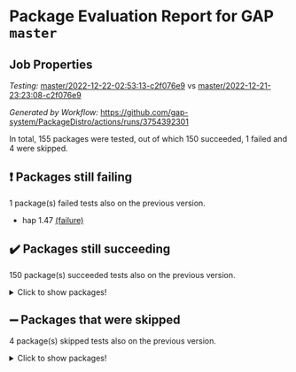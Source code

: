 # Package Evaluation Report for GAP `master`

## Job Properties

*Testing:* [master/2022-12-22-02:53:13-c2f076e9](https://github.com/gap-system/PackageDistro/blob/data/reports/master/2022-12-22-02:53:13-c2f076e9) vs [master/2022-12-21-23:23:08-c2f076e9](https://github.com/gap-system/PackageDistro/blob/data/reports/master/2022-12-21-23:23:08-c2f076e9)

*Generated by Workflow:* https://github.com/gap-system/PackageDistro/actions/runs/3754392301

In total, 155 packages were tested, out of which 150 succeeded, 1 failed and 4 were skipped.

## :exclamation: Packages still failing

1 package(s) failed tests also on the previous version.
- hap 1.47 [(failure)](https://github.com/gap-system/PackageDistro/actions/runs/3754392301/jobs/6378726433)

## :heavy_check_mark: Packages still succeeding

150 package(s) succeeded tests also on the previous version.
<details><summary>Click to show packages!</summary>

- 4ti2interface 2022.09-01 [(success)](https://github.com/gap-system/PackageDistro/actions/runs/3754392301/jobs/6378722348)
- ace 5.6.1 [(success)](https://github.com/gap-system/PackageDistro/actions/runs/3754392301/jobs/6378722397)
- aclib 1.3.2 [(success)](https://github.com/gap-system/PackageDistro/actions/runs/3754392301/jobs/6378722463)
- agt 0.3 [(success)](https://github.com/gap-system/PackageDistro/actions/runs/3754392301/jobs/6378722538)
- alnuth 3.2.1 [(success)](https://github.com/gap-system/PackageDistro/actions/runs/3754392301/jobs/6378722592)
- anupq 3.2.6 [(success)](https://github.com/gap-system/PackageDistro/actions/runs/3754392301/jobs/6378722647)
- atlasrep 2.1.6 [(success)](https://github.com/gap-system/PackageDistro/actions/runs/3754392301/jobs/6378722706)
- autodoc 2022.10.20 [(success)](https://github.com/gap-system/PackageDistro/actions/runs/3754392301/jobs/6378722752)
- automata 1.15 [(success)](https://github.com/gap-system/PackageDistro/actions/runs/3754392301/jobs/6378722808)
- automgrp 1.3.2 [(success)](https://github.com/gap-system/PackageDistro/actions/runs/3754392301/jobs/6378722876)
- autpgrp 1.11 [(success)](https://github.com/gap-system/PackageDistro/actions/runs/3754392301/jobs/6378722939)
- cap 2022.12-15 [(success)](https://github.com/gap-system/PackageDistro/actions/runs/3754392301/jobs/6378722996)
- caratinterface 2.3.4 [(success)](https://github.com/gap-system/PackageDistro/actions/runs/3754392301/jobs/6378723050)
- cddinterface 2022.11.01 [(success)](https://github.com/gap-system/PackageDistro/actions/runs/3754392301/jobs/6378723098)
- circle 1.6.5 [(success)](https://github.com/gap-system/PackageDistro/actions/runs/3754392301/jobs/6378723148)
- classicpres 1.22 [(success)](https://github.com/gap-system/PackageDistro/actions/runs/3754392301/jobs/6378723203)
- cohomolo 1.6.10 [(success)](https://github.com/gap-system/PackageDistro/actions/runs/3754392301/jobs/6378723260)
- congruence 1.2.4 [(success)](https://github.com/gap-system/PackageDistro/actions/runs/3754392301/jobs/6378723337)
- corelg 1.56 [(success)](https://github.com/gap-system/PackageDistro/actions/runs/3754392301/jobs/6378723403)
- crime 1.6 [(success)](https://github.com/gap-system/PackageDistro/actions/runs/3754392301/jobs/6378723463)
- crisp 1.4.6 [(success)](https://github.com/gap-system/PackageDistro/actions/runs/3754392301/jobs/6378723530)
- crypting 0.10.4 [(success)](https://github.com/gap-system/PackageDistro/actions/runs/3754392301/jobs/6378723612)
- cryst 4.1.25 [(success)](https://github.com/gap-system/PackageDistro/actions/runs/3754392301/jobs/6378723691)
- crystcat 1.1.10 [(success)](https://github.com/gap-system/PackageDistro/actions/runs/3754392301/jobs/6378723765)
- ctbllib 1.3.4 [(success)](https://github.com/gap-system/PackageDistro/actions/runs/3754392301/jobs/6378723841)
- cubefree 1.19 [(success)](https://github.com/gap-system/PackageDistro/actions/runs/3754392301/jobs/6378723920)
- curlinterface 2.3.1 [(success)](https://github.com/gap-system/PackageDistro/actions/runs/3754392301/jobs/6378723983)
- cvec 2.7.6 [(success)](https://github.com/gap-system/PackageDistro/actions/runs/3754392301/jobs/6378724033)
- datastructures 0.3.0 [(success)](https://github.com/gap-system/PackageDistro/actions/runs/3754392301/jobs/6378724100)
- deepthought 1.0.6 [(success)](https://github.com/gap-system/PackageDistro/actions/runs/3754392301/jobs/6378724169)
- design 1.7 [(success)](https://github.com/gap-system/PackageDistro/actions/runs/3754392301/jobs/6378724233)
- difsets 2.3.1 [(success)](https://github.com/gap-system/PackageDistro/actions/runs/3754392301/jobs/6378724297)
- digraphs 1.6.1 [(success)](https://github.com/gap-system/PackageDistro/actions/runs/3754392301/jobs/6378724381)
- edim 1.3.6 [(success)](https://github.com/gap-system/PackageDistro/actions/runs/3754392301/jobs/6378724495)
- example 4.3.2 [(success)](https://github.com/gap-system/PackageDistro/actions/runs/3754392301/jobs/6378724560)
- examplesforhomalg 2022.11-01 [(success)](https://github.com/gap-system/PackageDistro/actions/runs/3754392301/jobs/6378724624)
- factint 1.6.3 [(success)](https://github.com/gap-system/PackageDistro/actions/runs/3754392301/jobs/6378724724)
- ferret 1.0.9 [(success)](https://github.com/gap-system/PackageDistro/actions/runs/3754392301/jobs/6378724800)
- fga 1.4.0 [(success)](https://github.com/gap-system/PackageDistro/actions/runs/3754392301/jobs/6378724861)
- fining 1.5.4 [(success)](https://github.com/gap-system/PackageDistro/actions/runs/3754392301/jobs/6378724947)
- float 1.0.3 [(success)](https://github.com/gap-system/PackageDistro/actions/runs/3754392301/jobs/6378725022)
- format 1.4.3 [(success)](https://github.com/gap-system/PackageDistro/actions/runs/3754392301/jobs/6378725113)
- forms 1.2.9 [(success)](https://github.com/gap-system/PackageDistro/actions/runs/3754392301/jobs/6378725181)
- fplsa 1.2.5 [(success)](https://github.com/gap-system/PackageDistro/actions/runs/3754392301/jobs/6378725263)
- fr 2.4.12 [(success)](https://github.com/gap-system/PackageDistro/actions/runs/3754392301/jobs/6378725351)
- francy 1.2.5 [(success)](https://github.com/gap-system/PackageDistro/actions/runs/3754392301/jobs/6378725418)
- fwtree 1.3 [(success)](https://github.com/gap-system/PackageDistro/actions/runs/3754392301/jobs/6378725500)
- gapdoc 1.6.6 [(success)](https://github.com/gap-system/PackageDistro/actions/runs/3754392301/jobs/6378725570)
- gauss 2022.12-01 [(success)](https://github.com/gap-system/PackageDistro/actions/runs/3754392301/jobs/6378725646)
- gaussforhomalg 2022.08-03 [(success)](https://github.com/gap-system/PackageDistro/actions/runs/3754392301/jobs/6378725717)
- gbnp 1.0.5 [(success)](https://github.com/gap-system/PackageDistro/actions/runs/3754392301/jobs/6378725780)
- generalizedmorphismsforcap 2022.12-01 [(success)](https://github.com/gap-system/PackageDistro/actions/runs/3754392301/jobs/6378725844)
- genss 1.6.8 [(success)](https://github.com/gap-system/PackageDistro/actions/runs/3754392301/jobs/6378725914)
- gradedmodules 2022.09-02 [(success)](https://github.com/gap-system/PackageDistro/actions/runs/3754392301/jobs/6378726006)
- gradedringforhomalg 2022.11-01 [(success)](https://github.com/gap-system/PackageDistro/actions/runs/3754392301/jobs/6378726076)
- grape 4.9.0 [(success)](https://github.com/gap-system/PackageDistro/actions/runs/3754392301/jobs/6378726133)
- groupoids 1.71 [(success)](https://github.com/gap-system/PackageDistro/actions/runs/3754392301/jobs/6378726203)
- grpconst 2.6.3 [(success)](https://github.com/gap-system/PackageDistro/actions/runs/3754392301/jobs/6378726256)
- guarana 0.96.3 [(success)](https://github.com/gap-system/PackageDistro/actions/runs/3754392301/jobs/6378726317)
- guava 3.17 [(success)](https://github.com/gap-system/PackageDistro/actions/runs/3754392301/jobs/6378726380)
- hapcryst 0.1.15 [(success)](https://github.com/gap-system/PackageDistro/actions/runs/3754392301/jobs/6378726490)
- hecke 1.5.3 [(success)](https://github.com/gap-system/PackageDistro/actions/runs/3754392301/jobs/6378726540)
- help 3.5 [(success)](https://github.com/gap-system/PackageDistro/actions/runs/3754392301/jobs/6378726601)
- homalg 2022.11-01 [(success)](https://github.com/gap-system/PackageDistro/actions/runs/3754392301/jobs/6378726660)
- homalgtocas 2022.11-02 [(success)](https://github.com/gap-system/PackageDistro/actions/runs/3754392301/jobs/6378726731)
- idrel 2.44 [(success)](https://github.com/gap-system/PackageDistro/actions/runs/3754392301/jobs/6378726800)
- images 1.3.1 [(success)](https://github.com/gap-system/PackageDistro/actions/runs/3754392301/jobs/6378726858)
- intpic 0.3.0 [(success)](https://github.com/gap-system/PackageDistro/actions/runs/3754392301/jobs/6378726919)
- io 4.8.0 [(success)](https://github.com/gap-system/PackageDistro/actions/runs/3754392301/jobs/6378727010)
- io_forhomalg 2022.11-01 [(success)](https://github.com/gap-system/PackageDistro/actions/runs/3754392301/jobs/6378727080)
- irredsol 1.4.4 [(success)](https://github.com/gap-system/PackageDistro/actions/runs/3754392301/jobs/6378727150)
- json 2.1.1 [(success)](https://github.com/gap-system/PackageDistro/actions/runs/3754392301/jobs/6378727221)
- jupyterkernel 1.4.1 [(success)](https://github.com/gap-system/PackageDistro/actions/runs/3754392301/jobs/6378727305)
- jupyterviz 1.5.6 [(success)](https://github.com/gap-system/PackageDistro/actions/runs/3754392301/jobs/6378727357)
- kan 1.34 [(success)](https://github.com/gap-system/PackageDistro/actions/runs/3754392301/jobs/6378727414)
- kbmag 1.5.10 [(success)](https://github.com/gap-system/PackageDistro/actions/runs/3754392301/jobs/6378727473)
- laguna 3.9.5 [(success)](https://github.com/gap-system/PackageDistro/actions/runs/3754392301/jobs/6378727540)
- liealgdb 2.2.1 [(success)](https://github.com/gap-system/PackageDistro/actions/runs/3754392301/jobs/6378727591)
- liepring 2.8 [(success)](https://github.com/gap-system/PackageDistro/actions/runs/3754392301/jobs/6378727643)
- liering 2.4.2 [(success)](https://github.com/gap-system/PackageDistro/actions/runs/3754392301/jobs/6378727693)
- linearalgebraforcap 2022.12-04 [(success)](https://github.com/gap-system/PackageDistro/actions/runs/3754392301/jobs/6378727752)
- localizeringforhomalg 2022.11-01 [(success)](https://github.com/gap-system/PackageDistro/actions/runs/3754392301/jobs/6378727810)
- loops 3.4.3 [(success)](https://github.com/gap-system/PackageDistro/actions/runs/3754392301/jobs/6378727858)
- lpres 1.0.3 [(success)](https://github.com/gap-system/PackageDistro/actions/runs/3754392301/jobs/6378727913)
- majoranaalgebras 1.5.1 [(success)](https://github.com/gap-system/PackageDistro/actions/runs/3754392301/jobs/6378727975)
- mapclass 1.4.6 [(success)](https://github.com/gap-system/PackageDistro/actions/runs/3754392301/jobs/6378728027)
- matgrp 0.70 [(success)](https://github.com/gap-system/PackageDistro/actions/runs/3754392301/jobs/6378728097)
- matricesforhomalg 2022.12-01 [(success)](https://github.com/gap-system/PackageDistro/actions/runs/3754392301/jobs/6378728139)
- modisom 2.5.3 [(success)](https://github.com/gap-system/PackageDistro/actions/runs/3754392301/jobs/6378728184)
- modulepresentationsforcap 2022.12-01 [(success)](https://github.com/gap-system/PackageDistro/actions/runs/3754392301/jobs/6378728228)
- modules 2022.11-01 [(success)](https://github.com/gap-system/PackageDistro/actions/runs/3754392301/jobs/6378728274)
- monoidalcategories 2022.12-01 [(success)](https://github.com/gap-system/PackageDistro/actions/runs/3754392301/jobs/6378728340)
- nconvex 2022.09-01 [(success)](https://github.com/gap-system/PackageDistro/actions/runs/3754392301/jobs/6378728402)
- nilmat 1.4.2 [(success)](https://github.com/gap-system/PackageDistro/actions/runs/3754392301/jobs/6378728453)
- nock 1.5 [(success)](https://github.com/gap-system/PackageDistro/actions/runs/3754392301/jobs/6378728500)
- normalizinterface 1.3.5 [(success)](https://github.com/gap-system/PackageDistro/actions/runs/3754392301/jobs/6378728552)
- nq 2.5.9 [(success)](https://github.com/gap-system/PackageDistro/actions/runs/3754392301/jobs/6378728594)
- numericalsgps 1.3.1 [(success)](https://github.com/gap-system/PackageDistro/actions/runs/3754392301/jobs/6378728636)
- openmath 11.5.2 [(success)](https://github.com/gap-system/PackageDistro/actions/runs/3754392301/jobs/6378728683)
- orb 4.9.0 [(success)](https://github.com/gap-system/PackageDistro/actions/runs/3754392301/jobs/6378728746)
- packagemanager 1.3.2 [(success)](https://github.com/gap-system/PackageDistro/actions/runs/3754392301/jobs/6378728792)
- patternclass 2.4.3 [(success)](https://github.com/gap-system/PackageDistro/actions/runs/3754392301/jobs/6378728842)
- permut 2.0.4 [(success)](https://github.com/gap-system/PackageDistro/actions/runs/3754392301/jobs/6378728889)
- polenta 1.3.10 [(success)](https://github.com/gap-system/PackageDistro/actions/runs/3754392301/jobs/6378728946)
- polymaking 0.8.6 [(success)](https://github.com/gap-system/PackageDistro/actions/runs/3754392301/jobs/6378729002)
- primgrp 3.4.3 [(success)](https://github.com/gap-system/PackageDistro/actions/runs/3754392301/jobs/6378729064)
- profiling 2.5.2 [(success)](https://github.com/gap-system/PackageDistro/actions/runs/3754392301/jobs/6378729116)
- qpa 1.34 [(success)](https://github.com/gap-system/PackageDistro/actions/runs/3754392301/jobs/6378729185)
- quagroup 1.8.3 [(success)](https://github.com/gap-system/PackageDistro/actions/runs/3754392301/jobs/6378729254)
- radiroot 2.9 [(success)](https://github.com/gap-system/PackageDistro/actions/runs/3754392301/jobs/6378729303)
- rcwa 4.7.1 [(success)](https://github.com/gap-system/PackageDistro/actions/runs/3754392301/jobs/6378729358)
- rds 1.8 [(success)](https://github.com/gap-system/PackageDistro/actions/runs/3754392301/jobs/6378729422)
- recog 1.4.2 [(success)](https://github.com/gap-system/PackageDistro/actions/runs/3754392301/jobs/6378729511)
- repndecomp 1.2.1 [(success)](https://github.com/gap-system/PackageDistro/actions/runs/3754392301/jobs/6378729580)
- repsn 3.1.0 [(success)](https://github.com/gap-system/PackageDistro/actions/runs/3754392301/jobs/6378729659)
- resclasses 4.7.3 [(success)](https://github.com/gap-system/PackageDistro/actions/runs/3754392301/jobs/6378729742)
- ringsforhomalg 2022.11-01 [(success)](https://github.com/gap-system/PackageDistro/actions/runs/3754392301/jobs/6378729827)
- sco 2022.09-01 [(success)](https://github.com/gap-system/PackageDistro/actions/runs/3754392301/jobs/6378729912)
- scscp 2.4.0 [(success)](https://github.com/gap-system/PackageDistro/actions/runs/3754392301/jobs/6378730009)
- semigroups 5.2.0 [(success)](https://github.com/gap-system/PackageDistro/actions/runs/3754392301/jobs/6378730090)
- sglppow 2.3 [(success)](https://github.com/gap-system/PackageDistro/actions/runs/3754392301/jobs/6378730168)
- sgpviz 0.999.5 [(success)](https://github.com/gap-system/PackageDistro/actions/runs/3754392301/jobs/6378730248)
- simpcomp 2.1.14 [(success)](https://github.com/gap-system/PackageDistro/actions/runs/3754392301/jobs/6378730325)
- singular 2022.09.23 [(success)](https://github.com/gap-system/PackageDistro/actions/runs/3754392301/jobs/6378730387)
- sl2reps 1.1 [(success)](https://github.com/gap-system/PackageDistro/actions/runs/3754392301/jobs/6378730461)
- sla 1.5.3 [(success)](https://github.com/gap-system/PackageDistro/actions/runs/3754392301/jobs/6378730544)
- smallgrp 1.5.1 [(success)](https://github.com/gap-system/PackageDistro/actions/runs/3754392301/jobs/6378730610)
- smallsemi 0.6.13 [(success)](https://github.com/gap-system/PackageDistro/actions/runs/3754392301/jobs/6378730671)
- sonata 2.9.6 [(success)](https://github.com/gap-system/PackageDistro/actions/runs/3754392301/jobs/6378730758)
- sophus 1.27 [(success)](https://github.com/gap-system/PackageDistro/actions/runs/3754392301/jobs/6378730856)
- spinsym 1.5.2 [(success)](https://github.com/gap-system/PackageDistro/actions/runs/3754392301/jobs/6378730924)
- standardff 0.9.4 [(success)](https://github.com/gap-system/PackageDistro/actions/runs/3754392301/jobs/6378731005)
- symbcompcc 1.3.2 [(success)](https://github.com/gap-system/PackageDistro/actions/runs/3754392301/jobs/6378731077)
- thelma 1.3 [(success)](https://github.com/gap-system/PackageDistro/actions/runs/3754392301/jobs/6378731155)
- tomlib 1.2.9 [(success)](https://github.com/gap-system/PackageDistro/actions/runs/3754392301/jobs/6378731258)
- toolsforhomalg 2022.12-01 [(success)](https://github.com/gap-system/PackageDistro/actions/runs/3754392301/jobs/6378731322)
- toric 1.9.5 [(success)](https://github.com/gap-system/PackageDistro/actions/runs/3754392301/jobs/6378731388)
- toricvarieties 2022.07.13 [(success)](https://github.com/gap-system/PackageDistro/actions/runs/3754392301/jobs/6378731462)
- transgrp 3.6.3 [(success)](https://github.com/gap-system/PackageDistro/actions/runs/3754392301/jobs/6378731544)
- ugaly 4.0.3 [(success)](https://github.com/gap-system/PackageDistro/actions/runs/3754392301/jobs/6378731622)
- unipot 1.5 [(success)](https://github.com/gap-system/PackageDistro/actions/runs/3754392301/jobs/6378731685)
- unitlib 4.1.0 [(success)](https://github.com/gap-system/PackageDistro/actions/runs/3754392301/jobs/6378731768)
- utils 0.81 [(success)](https://github.com/gap-system/PackageDistro/actions/runs/3754392301/jobs/6378731839)
- uuid 0.7 [(success)](https://github.com/gap-system/PackageDistro/actions/runs/3754392301/jobs/6378731909)
- walrus 0.9991 [(success)](https://github.com/gap-system/PackageDistro/actions/runs/3754392301/jobs/6378731979)
- wedderga 4.10.2 [(success)](https://github.com/gap-system/PackageDistro/actions/runs/3754392301/jobs/6378732064)
- xmod 2.88 [(success)](https://github.com/gap-system/PackageDistro/actions/runs/3754392301/jobs/6378732135)
- xmodalg 1.23 [(success)](https://github.com/gap-system/PackageDistro/actions/runs/3754392301/jobs/6378732201)
- yangbaxter 0.10.2 [(success)](https://github.com/gap-system/PackageDistro/actions/runs/3754392301/jobs/6378732261)
- zeromqinterface 0.14 [(success)](https://github.com/gap-system/PackageDistro/actions/runs/3754392301/jobs/6378732336)
</details>

## :heavy_minus_sign: Packages that were skipped

4 package(s) skipped tests also on the previous version.
<details><summary>Click to show packages!</summary>

- browse 1.8.19 [(skipped)](https://github.com/gap-system/PackageDistro/actions/runs/3754392301/jobs/6378570005)
- itc 1.5.1 [(skipped)](https://github.com/gap-system/PackageDistro/actions/runs/3754392301/jobs/6378570005)
- polycyclic 2.16 [(skipped)](https://github.com/gap-system/PackageDistro/actions/runs/3754392301/jobs/6378570005)
- xgap 4.31 [(skipped)](https://github.com/gap-system/PackageDistro/actions/runs/3754392301/jobs/6378570005)
</details>


